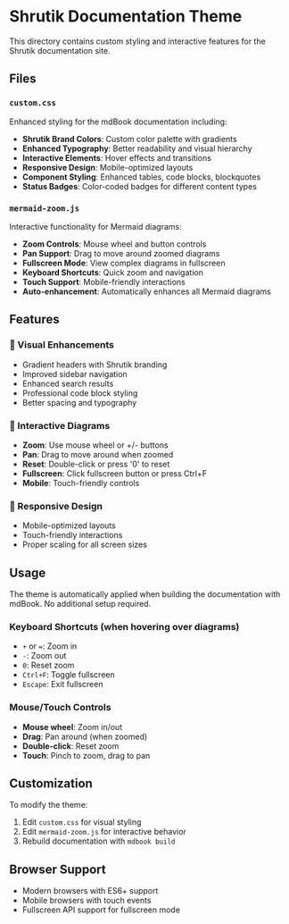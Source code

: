 # Shrutik Documentation Theme

This directory contains custom styling and interactive features for the Shrutik documentation site.

## Files

### `custom.css`
Enhanced styling for the mdBook documentation including:
- **Shrutik Brand Colors**: Custom color palette with gradients
- **Enhanced Typography**: Better readability and visual hierarchy
- **Interactive Elements**: Hover effects and transitions
- **Responsive Design**: Mobile-optimized layouts
- **Component Styling**: Enhanced tables, code blocks, blockquotes
- **Status Badges**: Color-coded badges for different content types

### `mermaid-zoom.js`
Interactive functionality for Mermaid diagrams:
- **Zoom Controls**: Mouse wheel and button controls
- **Pan Support**: Drag to move around zoomed diagrams
- **Fullscreen Mode**: View complex diagrams in fullscreen
- **Keyboard Shortcuts**: Quick zoom and navigation
- **Touch Support**: Mobile-friendly interactions
- **Auto-enhancement**: Automatically enhances all Mermaid diagrams

## Features

### 🎨 Visual Enhancements
- Gradient headers with Shrutik branding
- Improved sidebar navigation
- Enhanced search results
- Professional code block styling
- Better spacing and typography

### 🔧 Interactive Diagrams
- **Zoom**: Use mouse wheel or +/- buttons
- **Pan**: Drag to move around when zoomed
- **Reset**: Double-click or press '0' to reset
- **Fullscreen**: Click fullscreen button or press Ctrl+F
- **Mobile**: Touch-friendly controls

### 📱 Responsive Design
- Mobile-optimized layouts
- Touch-friendly interactions
- Proper scaling for all screen sizes

## Usage

The theme is automatically applied when building the documentation with mdBook. No additional setup required.

### Keyboard Shortcuts (when hovering over diagrams)
- `+` or `=`: Zoom in
- `-`: Zoom out  
- `0`: Reset zoom
- `Ctrl+F`: Toggle fullscreen
- `Escape`: Exit fullscreen

### Mouse/Touch Controls
- **Mouse wheel**: Zoom in/out
- **Drag**: Pan around (when zoomed)
- **Double-click**: Reset zoom
- **Touch**: Pinch to zoom, drag to pan

## Customization

To modify the theme:

1. Edit `custom.css` for visual styling
2. Edit `mermaid-zoom.js` for interactive behavior
3. Rebuild documentation with `mdbook build`

## Browser Support

- Modern browsers with ES6+ support
- Mobile browsers with touch events
- Fullscreen API support for fullscreen mode